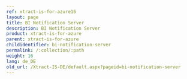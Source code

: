 ```yaml
---
ref: xtract-is-for-azure16
layout: page
title: BI Notification Server
description: BI Notification Server
product: xtract-is-for-azure
parent: xtract-is-for-azure
childidentifier: bi-notification-server
permalink: /:collection/:path
weight: 16
lang: de_DE
old_url: /Xtract-IS-DE/default.aspx?pageid=bi-notification-server
---
```

